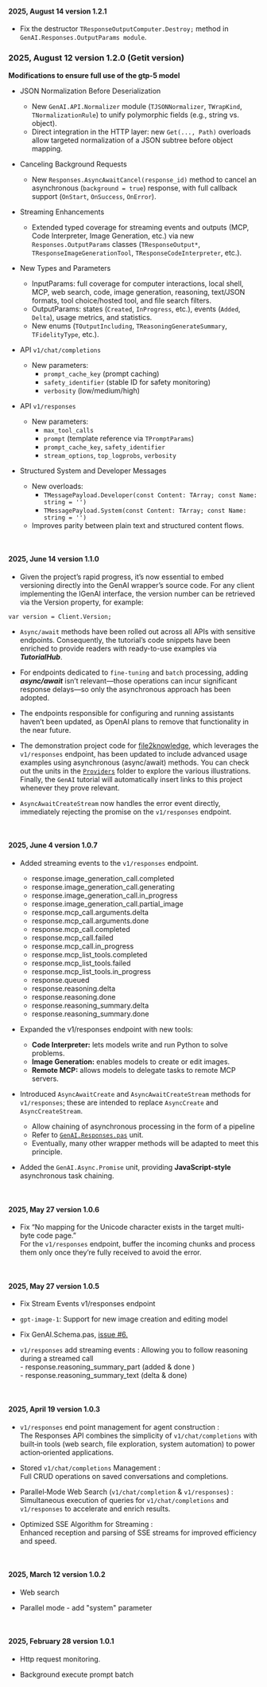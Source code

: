 #### 2025, August 14 version 1.2.1
- Fix the destructor `TResponseOutputComputer.Destroy;` method in `GenAI.Responses.OutputParams module`.

### 2025, August 12 version 1.2.0 (**Getit version**)
**Modifications to ensure full use of the gtp-5 model**

- JSON Normalization Before Deserialization
  - New `GenAI.API.Normalizer` module (`TJSONNormalizer`, `TWrapKind`, `TNormalizationRule`) to unify polymorphic fields (e.g., string vs. object).
  - Direct integration in the HTTP layer: new `Get(..., Path)` overloads allow targeted normalization of a JSON subtree before object mapping.

- Canceling Background Requests
  - New `Responses.AsyncAwaitCancel(response_id)` method to cancel an asynchronous (`background = true`) response, with full callback support (`OnStart`, `OnSuccess`, `OnError`).

- Streaming Enhancements
  - Extended typed coverage for streaming events and outputs (MCP, Code Interpreter, Image Generation, etc.) via new `Responses.OutputParams` classes (`TResponseOutput*`, `TResponseImageGenerationTool`, `TResponseCodeInterpreter`, etc.).

- New Types and Parameters
  - InputParams: full coverage for computer interactions, local shell, MCP, web search, code, image generation, reasoning, text/JSON formats, tool choice/hosted tool, and file search filters.
  - OutputParams: states (`Created`, `InProgress`, etc.), events (`Added`, `Delta`), usage metrics, and statistics.
  - New enums (`TOutputIncluding`, `TReasoningGenerateSummary`, `TFidelityType`, etc.).

- API `v1/chat/completions`
  - New parameters:
    - `prompt_cache_key` (prompt caching)
    - `safety_identifier` (stable ID for safety monitoring)
    - `verbosity` (low/medium/high)

- API `v1/responses`
  - New parameters:
    - `max_tool_calls`
    - `prompt` (template reference via `TPromptParams`)
    - `prompt_cache_key`, `safety_identifier`
    - `stream_options`, `top_logprobs`, `verbosity`

- Structured System and Developer Messages
  - New overloads:
    - `TMessagePayload.Developer(const Content: TArray; const Name: string = '')`
    - `TMessagePayload.System(const Content: TArray; const Name: string = '')`
  - Improves parity between plain text and structured content flows.

<br>

#### 2025, June 14 version 1.1.0 
- Given the project’s rapid progress, it’s now essential to embed versioning directly into the GenAI wrapper’s source code. For any client implementing the IGenAI interface, the version number can be retrieved via the Version property, for example:
```Delphi
var version = Client.Version;
```
- `Async/await` methods have been rolled out across all APIs with sensitive endpoints. Consequently, the tutorial’s code snippets have been enriched to provide readers with ready-to-use examples via ***TutorialHub***.

- For endpoints dedicated to `fine-tuning` and `batch` processing, adding ***async/await*** isn’t relevant—those operations can incur significant response delays—so only the asynchronous approach has been adopted.

- The endpoints responsible for configuring and running assistants haven’t been updated, as OpenAI plans to remove that functionality in the near future.

- The demonstration project code for [file2knowledge](https://github.com/MaxiDonkey/file2knowledge), which leverages the `v1/responses` endpoint, has been updated to include advanced usage examples using asynchronous (async/await) methods. You can check out the units in the [`Providers`](https://github.com/MaxiDonkey/file2knowledge/tree/main/providers) folder to explore the various illustrations. Finally, the `GenAI` tutorial will automatically insert links to this project whenever they prove relevant.

- `AsyncAwaitCreateStream` now handles the error event directly, immediately rejecting the promise on the `v1/responses` endpoint. 

<br>

#### 2025, June 4 version 1.0.7 
- Added streaming events to the `v1/responses` endpoint.
    - response.image_generation_call.completed
    - response.image_generation_call.generating
    - response.image_generation_call.in_progress
    - response.image_generation_call.partial_image
    - response.mcp_call.arguments.delta
    - response.mcp_call.arguments.done
    - response.mcp_call.completed
    - response.mcp_call.failed
    - response.mcp_call.in_progress
    - response.mcp_list_tools.completed
    - response.mcp_list_tools.failed
    - response.mcp_list_tools.in_progress
    - response.queued
    - response.reasoning.delta
    - response.reasoning.done
    - response.reasoning_summary.delta
    - response.reasoning_summary.done

- Expanded the v1/responses endpoint with new tools:
   - **Code Interpreter:** lets models write and run Python to solve problems.
   - **Image Generation:** enables models to create or edit images.
   - **Remote MCP:** allows models to delegate tasks to remote MCP servers.

- Introduced `AsyncAwaitCreate` and `AsyncAwaitCreateStream` methods for `v1/responses`; these are intended to replace `AsyncCreate` and `AsyncCreateStream`. 
    - Allow chaining of asynchronous processing in the form of a pipeline
    - Refer to [`GenAI.Responses.pas`](https://github.com/MaxiDonkey/DelphiGenAI/blob/main/source/GenAI.Responses.pas) unit.
    - Eventually, many other wrapper methods will be adapted to meet this principle.

- Added the `GenAI.Async.Promise` unit, providing **JavaScript-style** asynchronous task chaining.

<br>

#### 2025, May 27 version 1.0.6
- Fix “No mapping for the Unicode character exists in the target multi-byte code page.” <br > 
For the `v1/responses` endpoint, buffer the incoming chunks and process them only once they’re fully received to avoid the error. 

<br>

#### 2025, May 27 version 1.0.5
- Fix Stream Events v1/responses endpoint

- `gpt-image-1`: Support for new image creation and editing model

- Fix GenAI.Schema.pas, [issue #6.](https://github.com/MaxiDonkey/DelphiGenAI/issues/6)

- `v1/responses` add streaming events : Allowing you to follow reasoning during a streamed call <br>
      - response.reasoning_summary_part (added & done )  <br>
      - response.reasoning_summary_text (delta & done)  <br>

<br>

#### 2025, April 19 version 1.0.3
- `v1/responses` end point management for agent construction : <br>
 The Responses API combines the simplicity of `v1/chat/completions` with built‑in tools (web search, file exploration, system automation) to power action‑oriented applications.

- Stored `v1/chat/completions` Management : <br>
  Full CRUD operations on saved conversations and completions.

- Parallel‑Mode Web Search (`v1/chat/completion` & `v1/responses`) : <br> 
  Simultaneous execution of queries for `v1/chat/completions` and `v1/responses` to accelerate and enrich results.

- Optimized SSE Algorithm for Streaming : <br>
  Enhanced reception and parsing of SSE streams for improved efficiency and speed.

<br>

#### 2025, March 12 version 1.0.2
- Web search 

- Parallel mode - add "system" parameter

<br>

#### 2025, February 28 version 1.0.1
- Http request monitoring.

- Background execute prompt batch 